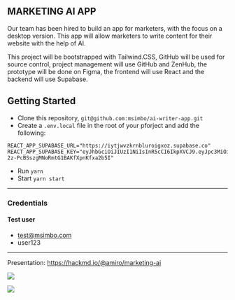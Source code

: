 ## MARKETING AI APP

Our team has been hired to build an app for marketers,  with the focus on a desktop version. This app will allow  marketers to write content for their website with the help of AI.
 
This project will be bootstrapped with Tailwind.CSS, GitHub will be used for source control, project management will  use GitHub and ZenHub, the prototype will be done on Figma, the  frontend will use React and the backend will use Supabase.

## Getting Started

- Clone this repository, `git@github.com:msimbo/ai-writer-app.git`
- Create a `.env.local` file in the root of your pforject and add the following:
```dotenv
REACT_APP_SUPABASE_URL="https://iytjwvzkrnbluroigxoz.supabase.co"
REACT_APP_SUPABASE_KEY="eyJhbGciOiJIUzI1NiIsInR5cCI6IkpXVCJ9.eyJpc3MiOiJzdXBhYmFzZSIsInJlZiI6Iml5dGp3dnprcm5ibHVyb2lneG96Iiwicm9sZSI6InNlcnZpY2Vfcm9sZSIsImlhdCI6MTY3OTkzMTE4MywiZXhwIjoxOTk1NTA3MTgzfQ.nUuCybkc4-2z-PcBSszgMNoRmtG1BAKfXpnKfxa2b5I"
```
- Run `yarn`
- Start `yarn start`

---

### Credentials 
#### Test user
- test@msimbo.com
- user123

---
Presentation:
https://hackmd.io/@amiro/marketing-ai

![](https://i.imgur.com/MJgtF0Q.jpg)

![](https://i.imgur.com/Y5xE9U3.jpg)